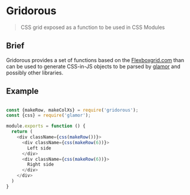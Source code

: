 # Gridorous

> CSS grid exposed as a function to be used in CSS Modules

## Brief
Gridorous provides a set of functions based on the [Flexboxgrid.com](http://flexboxgrid.com/)
than can be used to generate CSS-in-JS objects to be parsed by [glamor](https://github.com/threepointone/glamor)
and possibly other libraries.

## Example

```JavaScript

const {makeRow, makeColXs} = require('gridorous');
const {css} = require('glamor');

module.exports = function () {
  return (
    <div className={css(makeRow())}>
      <div className={css(makeRow(6))}>
        Left side
      </div>
      <div className={css(makeRow(6))}>
        Right side
      </div>
    </div>
  )
}

```
